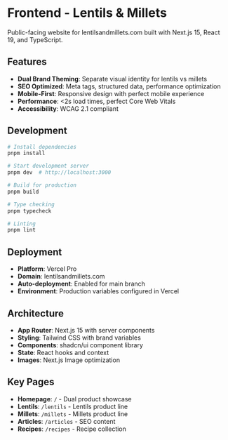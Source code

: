 # Frontend - Lentils & Millets

Public-facing website for lentilsandmillets.com built with Next.js 15, React 19, and TypeScript.

## Features

- **Dual Brand Theming**: Separate visual identity for lentils vs millets
- **SEO Optimized**: Meta tags, structured data, performance optimization
- **Mobile-First**: Responsive design with perfect mobile experience
- **Performance**: <2s load times, perfect Core Web Vitals
- **Accessibility**: WCAG 2.1 compliant

## Development

```bash
# Install dependencies
pnpm install

# Start development server
pnpm dev  # http://localhost:3000

# Build for production
pnpm build

# Type checking
pnpm typecheck

# Linting
pnpm lint
```

## Deployment

- **Platform**: Vercel Pro
- **Domain**: lentilsandmillets.com
- **Auto-deployment**: Enabled for main branch
- **Environment**: Production variables configured in Vercel

## Architecture

- **App Router**: Next.js 15 with server components
- **Styling**: Tailwind CSS with brand variables
- **Components**: shadcn/ui component library
- **State**: React hooks and context
- **Images**: Next.js Image optimization

## Key Pages

- **Homepage**: `/` - Dual product showcase
- **Lentils**: `/lentils` - Lentils product line
- **Millets**: `/millets` - Millets product line
- **Articles**: `/articles` - SEO content
- **Recipes**: `/recipes` - Recipe collection